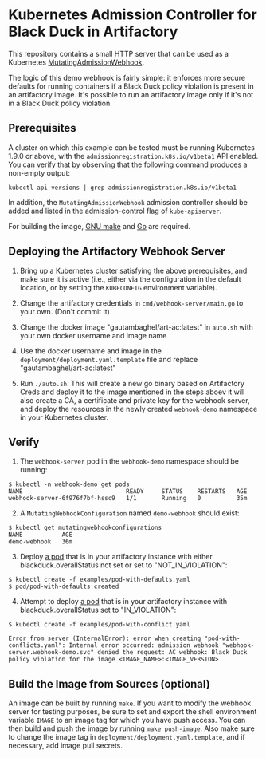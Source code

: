 # Kubernetes Admission Controller for Black Duck in Artifactory

This repository contains a small HTTP server that can be used as a Kubernetes
[MutatingAdmissionWebhook](https://kubernetes.io/docs/admin/admission-controllers/#mutatingadmissionwebhook-beta-in-19).

The logic of this demo webhook is fairly simple: it enforces more secure defaults for running
containers if a Black Duck policy violation is present in an artifactory image. It's possible to run an artifactory image
only if it's not in a Black Duck policy violation.

## Prerequisites

A cluster on which this example can be tested must be running Kubernetes 1.9.0 or above,
with the `admissionregistration.k8s.io/v1beta1` API enabled. You can verify that by observing that the
following command produces a non-empty output:

```
kubectl api-versions | grep admissionregistration.k8s.io/v1beta1
```

In addition, the `MutatingAdmissionWebhook` admission controller should be added and listed in the admission-control
flag of `kube-apiserver`.

For building the image, [GNU make](https://www.gnu.org/software/make/) and [Go](https://golang.org) are required.

## Deploying the Artifactory Webhook Server

1. Bring up a Kubernetes cluster satisfying the above prerequisites, and make
sure it is active (i.e., either via the configuration in the default location, or by setting
the `KUBECONFIG` environment variable).

2. Change the artifactory credentials in `cmd/webhook-server/main.go` to your own. (Don't commit it)

3. Change the docker image "gautambaghel/art-ac:latest" in `auto.sh` with your own docker username and image name

4. Use the docker username and image in the `deployment/deployment.yaml.template` file and replace "gautambaghel/art-ac:latest"

5. Run `./auto.sh`. This will create a new go binary based on Artifactory Creds and deploy it to the image mentioned in the steps aboev it will also create a CA, a certificate and private key for the webhook server,
and deploy the resources in the newly created `webhook-demo` namespace in your Kubernetes cluster.


## Verify

1. The `webhook-server` pod in the `webhook-demo` namespace should be running:

```
$ kubectl -n webhook-demo get pods
NAME                             READY     STATUS    RESTARTS   AGE
webhook-server-6f976f7bf-hssc9   1/1       Running   0          35m
```

2. A `MutatingWebhookConfiguration` named `demo-webhook` should exist:

```
$ kubectl get mutatingwebhookconfigurations
NAME           AGE
demo-webhook   36m
```

3. Deploy [a pod](examples/pod-with-defaults.yaml) that is in your artifactory instance with either blackduck.overallStatus not set or set to "NOT_IN_VIOLATION":

```
$ kubectl create -f examples/pod-with-defaults.yaml
$ pod/pod-with-defaults created
```

4. Attempt to deploy [a pod](examples/pod-with-conflict.yaml) that is in your artifactory instance with blackduck.overallStatus set to "IN_VIOLATION":

```
$ kubectl create -f examples/pod-with-conflict.yaml

Error from server (InternalError): error when creating "pod-with-conflicts.yaml": Internal error occurred: admission webhook "webhook-server.webhook-demo.svc" denied the request: AC webhook: Black Duck policy violation for the image <IMAGE_NAME>:<IMAGE_VERSION>

```

## Build the Image from Sources (optional)

An image can be built by running `make`.
If you want to modify the webhook server for testing purposes, be sure to set and export
the shell environment variable `IMAGE` to an image tag for which you have push access. You can then
build and push the image by running `make push-image`. Also make sure to change the image tag
in `deployment/deployment.yaml.template`, and if necessary, add image pull secrets.

